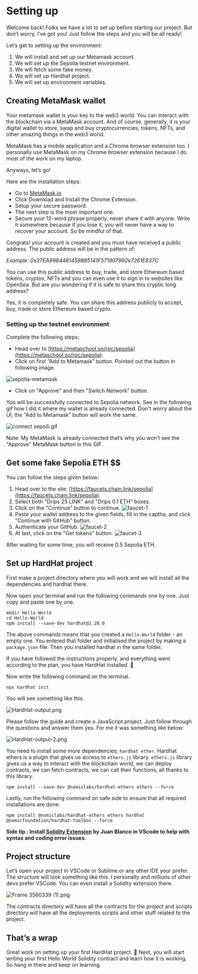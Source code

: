 ﻿# Setting up

Welcome back! Folks we have a lot to set up before starting our project. But don’t worry, I’ve got you! Just follow the steps and you will be all ready!

Let’s get to setting up the environment:

1. We will install and set up our Metamask account.
2. We will set up the Sepolia testnet environment.
3. We will fetch some fake money.
4. We will set up Hardhat project.
5. We will set up environment variables.

## Creating MetaMask wallet

Your metamask wallet is your key to the web3 world. You can interact with the blockchain via a MetaMask account. And of course, generally, it is your digital wallet to store, swap and buy cryptocurrencies, tokens, NFTs, and other amazing things in the web3 world.

MetaMask has a mobile application and a Chrome browser extension too. I personally use MetaMask on my Chrome browser extension because I do most of the work on my laptop.

Anyways, let’s go!

Here are the installation steps:

- Go to [MetaMask.io](https://metamask.io/)
- Click Download and Install the Chrome Extension.
- Setup your secure password.
- The next step is the most important one.
- Secure your 12-word phrase properly, never share it with anyone. Write it somewhere because if you lose it, you will never have a way to recover your account. So be mindful of that.

Congrats! your account is created and you must have received a public address. The public address will be in the pattern of:

_Example: 0x37EA9984481459885141F571907992e7261E837C_

You can use this public address to buy, trade, and store Ethereum based tokens, cryptos, NFTs and you can even use it to sign in to websites like OpenSea. But are you wondering if it is safe to share this cryptic long address?

Yes, it is completely safe. You can share this address publicly to accept, buy, trade or store Ethereum based crypto.

### Setting up the testnet environment

Complete the following steps:

- Head over to [https://metaschool.so/rpc/sepolia](https://metaschool.so/rpc/sepolia).
- Click on first “Add to Metamask” button. Pointed out the button in following image.

![sepolia-metamask](https://github.com/0xmetaschool/Learning-Projects/blob/main/assests_for_all/assets%20for%20Writing%20your%20first%20Hello%20World%20contract%20in%20Solidity/Setting%20up/setup-metamask.png?raw=true)

- Click on "Approve" and then "Switch Network" button.

You will be successfully connected to Sepolia network. See in the following gif how I did it where my wallet is already connected. Don't worry about the UI, the “Add to Metamask” button will work the same.

![connect sepoili.gif](https://github.com/0xmetaschool/Learning-Projects/blob/main/assests_for_all/assets%20for%20Writing%20your%20first%20Hello%20World%20contract%20in%20Solidity/Setting%20up/sepolia-metamask-add.gif?raw=true)

Note: My MetaMask is already connected that’s why you won’t see the "Approve" MetaMask button in this GIF.

## Get some fake Sepolia ETH $$

You can follow the steps given below:

1. Head over to the site: [https://faucets.chain.link/sepolia](https://faucets.chain.link/sepolia).
2. Select both "Drips 25 LINK" and "Drips 0.1 ETH" boxes.
3. Click on the "Continue" button to continue.
![faucet-1](https://github.com/0xmetaschool/Learning-Projects/blob/main/assests_for_all/assets%20for%20Writing%20your%20first%20Hello%20World%20contract%20in%20Solidity/Setting%20up/faucet-1.png?raw=true)
4. Paste your wallet address to the given fields, fill in the captha, and click "Continue with GitHub" button.
5. Authenticate your GitHub.
![faucet-2](https://github.com/0xmetaschool/Learning-Projects/blob/main/assests_for_all/assets%20for%20Writing%20your%20first%20Hello%20World%20contract%20in%20Solidity/Setting%20up/faucet-2-1.png?raw=true)
6. At last, click on the "Get tokens" button.
![faucet-3](https://github.com/0xmetaschool/Learning-Projects/blob/main/assests_for_all/assets%20for%20Writing%20your%20first%20Hello%20World%20contract%20in%20Solidity/Setting%20up/faucet-2.png?raw=true)

After waiting for some time, you will receive 0.5 Sepolia ETH.

## Set up HardHat project

First make a project directory where you will work and we will install all the dependencies and hardhat there.

Now open your terminal and run the following commands one by one. Just copy and paste one by one.

```
mkdir Hello-World
cd Hello-World
npm install --save-dev hardhat@2.20.0
```

The above commands means that you created a `Hello-World` folder - an empty one. You entered that folder and initialised the project by making a `package.json` file. Then you installed hardhat in the same folder.

If you have followed the instructions properly, and everything went according to the plan, you have HardHat installed. 🎉

Now write the following command on the terminal.

```
npx hardhat init
```

You will see something like this.

![HardHat-output.png](https://github.com/0xmetaschool/Learning-Projects/blob/main/assests_for_all/assets%20for%20Writing%20your%20first%20Hello%20World%20contract%20in%20Solidity/Setting%20up/HardHat-output.png?raw=true)

Please follow the guide and create a JavaScript project. Just follow through the questions and answer them yes. For me it was something like below:

![HardHat-output-2.png](https://github.com/0xmetaschool/Learning-Projects/blob/main/assests_for_all/assets%20for%20Writing%20your%20first%20Hello%20World%20contract%20in%20Solidity/Setting%20up/hardhat-output-2.png?raw=true)

You need to install some more dependencies; `hardhat ether`. Hardhat ethers is a plugin that gives us access to `ethers.js` library. `ethers.js` library gives us a way to interact with the blockchain world, we can deploy contracts, we can fetch contracts, we can call their functions, all thanks to this library.

```
npm install --save-dev @nomiclabs/hardhat-ethers ethers --force
```

Lastly, run the following command on safe side to ensure that all required installations are done:

```
npm install @nomiclabs/hardhat-ethers ethers hardhat @nomicfoundation/hardhat-toolbox --force
```

**Side tip : Install [Solidity Extension](https://marketplace.visualstudio.com/items?itemName=JuanBlanco.solidity) by Juan Blanco in VScode to help with syntax and coding error issues.**

## Project structure

Let’s open your project in VSCode or Sublime or any other IDE your prefer. The structure will look something like this. I personally and millions of other devs prefer VSCode. You can even install a Solidity extension there.

![Frame 3560339 (1).png](<https://github.com/0xmetaschool/Learning-Projects/blob/main/assests_for_all/assets%20for%20Writing%20your%20first%20Hello%20World%20contract%20in%20Solidity/Setting%20up/Frame_3560339_(1).png?raw=true>)

The contracts directory will have all the contracts for the project and scripts directory will have all the deployments scripts and other stuff related to the project.

## That’s a wrap

Great work on setting up your first HardHat project. 🎊 Next, you will start writing your first Hello World Solidity contract and learn how it is working. So hang in there and keep on learning.

